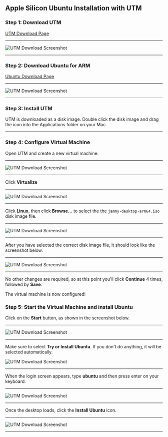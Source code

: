 ## Apple Silicon Ubuntu Installation with UTM

### Step 1: Download UTM

[UTM Download Page](https://mac.getutm.app)

---

![UTM Download Screenshot](./media/utm.png)

---

### Step 2: Download Ubuntu for ARM

[Ubuntu Download Page](https://cdimages.ubuntu.com/jammy/daily-live/pending/)

---

![UTM Download Screenshot](./media/download.png)

---

### Step 3: Install UTM

UTM is downloaded as a disk image. Double click the disk image and drag the icon into the Applications folder on your Mac.

---

### Step 4: Configure Virtual Machine

Open UTM and create a new virtual machine:

---

![UTM Download Screenshot](./media/utm-start.png)

---

Click **Virtualize**

---

![UTM Download Screenshot](./media/virtualize.png)

---

Click **Linux**, then click **Browse...** to select the the `jammy-desktop-arm64.iso` disk image file.

---

![UTM Download Screenshot](./media/browse.png)

---

After you have selected the correct disk image file, it should look like the screenshot below.

---

![UTM Download Screenshot](./media/selected-image.png)

---

No other changes are required, so at this point you'll click **Continue** 4 times, followed by **Save**.

The virtual machine is now configured!

### Step 5: Start the Virtual Machine and install Ubuntu

Click on the **Start** button, as shown in the screenshot below.

---

![UTM Download Screenshot](./media/start.png)

---

Make sure to select **Try or Install Ubuntu**. If you don't do anything, it will be selected automatically.

![UTM Download Screenshot](./media/try.png)

---

When the login screen appears, type **ubuntu** and then press enter on your keyboard.

---

![UTM Download Screenshot](./media/login.png)

---

Once the desktop loads, click the **Install Ubuntu** icon.

---

![UTM Download Screenshot](./media/install.png)

---
